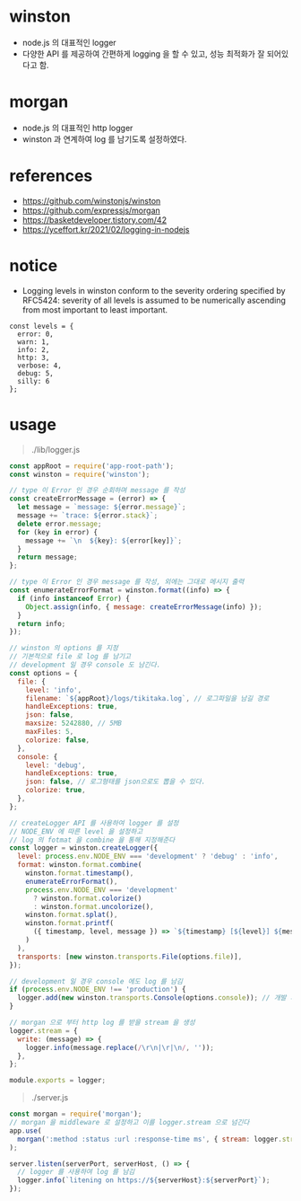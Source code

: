 # winston
+ node.js 의 대표적인 logger
+ 다양한 API 를 제공하여 간편하게 logging 을 할 수 있고, 성능 최적화가 잘 되어있다고 함.

# morgan
+ node.js 의 대표적인 http logger
+ winston 과 연계하여 log 를 남기도록 설정하였다.

# references
+ https://github.com/winstonjs/winston
+ https://github.com/expressjs/morgan
+ https://basketdeveloper.tistory.com/42
+ https://yceffort.kr/2021/02/logging-in-nodejs

# notice
+ Logging levels in winston conform to the severity ordering specified by RFC5424: severity of all levels is assumed to be numerically ascending from most important to least important.
```
const levels = {
  error: 0,
  warn: 1,
  info: 2,
  http: 3,
  verbose: 4,
  debug: 5,
  silly: 6
};
```

# usage
> ./lib/logger.js
``` javascript
const appRoot = require('app-root-path');
const winston = require('winston');

// type 이 Error 인 경우 순회하며 message 를 작성
const createErrorMessage = (error) => {
  let message = `message: ${error.message}`;
  message += `trace: ${error.stack}`;
  delete error.message;
  for (key in error) {
    message += `\n  ${key}: ${error[key]}`;
  }
  return message;
};

// type 이 Error 인 경우 message 를 작성, 외에는 그대로 메시지 출력
const enumerateErrorFormat = winston.format((info) => {
  if (info instanceof Error) {
    Object.assign(info, { message: createErrorMessage(info) });
  }
  return info;
});

// winston 의 options 를 지정
// 기본적으로 file 로 log 를 남기고
// development 일 경우 console 도 남긴다.
const options = {
  file: {
    level: 'info',
    filename: `${appRoot}/logs/tikitaka.log`, // 로그파일을 남길 경로
    handleExceptions: true,
    json: false,
    maxsize: 5242880, // 5MB
    maxFiles: 5,
    colorize: false,
  },
  console: {
    level: 'debug',
    handleExceptions: true,
    json: false, // 로그형태를 json으로도 뽑을 수 있다.
    colorize: true,
  },
};

// createLogger API 를 사용하여 logger 를 설정
// NODE_ENV 에 따른 level 을 설정하고
// log 의 fotmat 을 combine 을 통해 지정해준다
const logger = winston.createLogger({
  level: process.env.NODE_ENV === 'development' ? 'debug' : 'info',
  format: winston.format.combine(
    winston.format.timestamp(),
    enumerateErrorFormat(),
    process.env.NODE_ENV === 'development'
      ? winston.format.colorize()
      : winston.format.uncolorize(),
    winston.format.splat(),
    winston.format.printf(
      ({ timestamp, level, message }) => `${timestamp} [${level}] ${message}`
    )
  ),
  transports: [new winston.transports.File(options.file)],
});

// development 일 경우 console 에도 log 를 남김
if (process.env.NODE_ENV !== 'production') {
  logger.add(new winston.transports.Console(options.console)); // 개발 시 console로도 출력
}

// morgan 으로 부터 http log 를 받을 stream 을 생성
logger.stream = {
  write: (message) => {
    logger.info(message.replace(/\r\n|\r|\n/, ''));
  },
};

module.exports = logger;
```
> ./server.js
``` javascript
const morgan = require('morgan');
// morgan 을 middleware 로 설정하고 이를 logger.stream 으로 넘긴다
app.use(
  morgan(':method :status :url :response-time ms', { stream: logger.stream })
);

server.listen(serverPort, serverHost, () => {
  // logger 를 사용하여 log 를 남김
  logger.info(`litening on https://${serverHost}:${serverPort}`);
});
```
